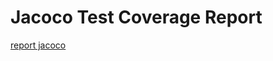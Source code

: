 # Jacoco Test Coverage Report
<a href="http://GameOverNew.github.io/codevage/jacoco/index.html">report jacoco</a>
